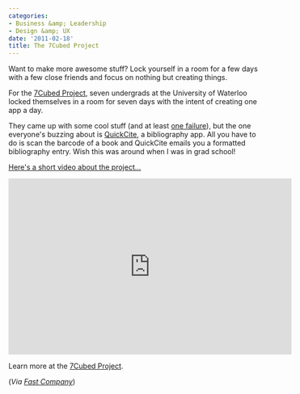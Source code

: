 ```yaml
---
categories:
- Business &amp; Leadership
- Design &amp; UX
date: '2011-02-18'
title: The 7Cubed Project
---
```


Want to make more awesome stuff? Lock yourself in a room for a few days with a few close friends and focus on nothing but creating things.

For the <a href="http://7cubedproject.com/">7Cubed Project</a>, seven undergrads at the University of Waterloo locked themselves in a room for seven days with the intent of creating one app a day.

They came up with some cool stuff (and at least <a href="http://7cubedproject.com/post/1665781822/day-4-the-bitter-taste-of-failure">one failure</a>), but the one everyone's buzzing about is <a href="http://quickcite.it/">QuickCite</a>, a bibliography app. All you have to do is scan the barcode of a book and QuickCite emails you a formatted bibliography entry. Wish this was around when I was in grad school!

<a href="https://www.youtube.com/watch?v=ObRLASu8OBE">Here's a short video about the project...</a>

<p align="center"><iframe title="YouTube video player" width="560" height="349" src="https://www.youtube.com/embed/ObRLASu8OBE?rel=0" frameborder="0" allowfullscreen></iframe></p>

Learn more at the <a href="http://7cubedproject.com/">7Cubed Project</a>.

(<em>Via <a href="http://www.fastcompany.com/1727803/barcode-to-bibliography-app-makes-college-ridiculously-easy">Fast Company</a></em>)
